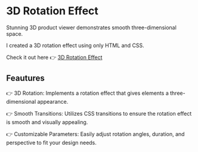 # 3D Rotation Effect

Stunning 3D product viewer demonstrates smooth three-dimensional space. 

I created a 3D rotation effect using only HTML and CSS.

Check it out here 👉 [3D Rotation Effect](https://mashakrot.github.io/3D_rotation_effect/)

## Feautures 
👉 3D Rotation: Implements a rotation effect that gives elements a three-dimensional appearance.

👉 Smooth Transitions: Utilizes CSS transitions to ensure the rotation effect is smooth and visually appealing.

👉 Customizable Parameters: Easily adjust rotation angles, duration, and perspective to fit your design needs.
